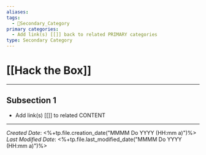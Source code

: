 ```yaml
---
aliases: 
tags:
  - 🥈Secondary_Category
primary categories:
  - Add link(s) [[]] back to related PRIMARY categories
type: Secondary Category
---
```

# [[Hack the Box]]

***

## Subsection 1

* Add link(s) [[]] to related CONTENT

***

*Created Date*: <%+tp.file.creation_date("MMMM Do YYYY (HH:mm a)")%>  
*Last Modified Date*: <%+tp.file.last_modified_date("MMMM Do YYYY (HH:mm a)")%>
